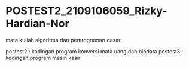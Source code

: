 # POSTEST2_2109106059_Rizky-Hardian-Nor
mata kuliah algoritma dan pemrograman dasar

postest2 : kodingan program konversi mata uang dan biodata
postest3 : kodingan program mesin kasir
